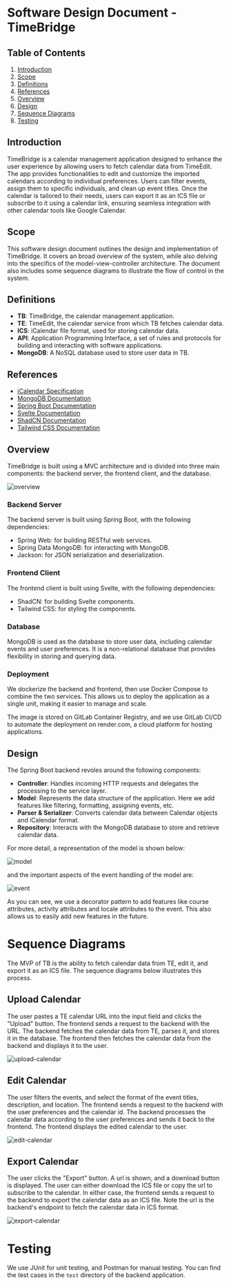 # Software Design Document - TimeBridge

## Table of Contents

1. [Introduction](#introduction)
2. [Scope](#scope)
3. [Definitions](#definitions)
4. [References](#references)
5. [Overview](#overview)
6. [Design](#design)
7. [Sequence Diagrams](#sequence-diagrams)
8. [Testing](#testing)

## Introduction

TimeBridge is a calendar management application designed to enhance the user experience by allowing users to fetch calendar data from TimeEdit. The app provides functionalities to edit and customize the imported calendars according to individual preferences. Users can filter events, assign them to specific individuals, and clean up event titles. Once the calendar is tailored to their needs, users can export it as an ICS file or subscribe to it using a calendar link, ensuring seamless integration with other calendar tools like Google Calendar.

## Scope

This software design document outlines the design and implementation of TimeBridge. It covers an broad overview of the system, while also delving into the specifics of the model-view-controller architecture. The document also includes some sequence diagrams to illustrate the flow of control in the system.

## Definitions

- **TB**: TimeBridge, the calendar management application.
- **TE**: TimeEdit, the calendar service from which TB fetches calendar data.
- **ICS**: iCalendar file format, used for storing calendar data.
- **API**: Application Programming Interface, a set of rules and protocols for building and interacting with software applications.
- **MongoDB**: A NoSQL database used to store user data in TB.

## References

- [iCalendar Specification](https://tools.ietf.org/html/rfc5545)
- [MongoDB Documentation](https://docs.mongodb.com/)
- [Spring Boot Documentation](https://docs.spring.io/spring-framework/docs/current/reference/html/web.html)
- [Svelte Documentation](https://svelte.dev/docs)
- [ShadCN Documentation](https://next.shadcn-svelte.com/)
- [Tailwind CSS Documentation](https://tailwindcss.com/docs)

## Overview

TimeBridge is built using a MVC architecture and is divided into three main components: the backend server, the frontend client, and the database.

![overview](img/overview-final.png)

### Backend Server

The backend server is built using Spring Boot, with the following dependencies:
- Spring Web: for building RESTful web services.
- Spring Data MongoDB: for interacting with MongoDB.
- Jackson: for JSON serialization and deserialization.

### Frontend Client 

The frontend client is built using Svelte, with the following dependencies:
- ShadCN: for building Svelte components.
- Tailwind CSS: for styling the components.

### Database 

MongoDB is used as the database to store user data, including calendar events and user preferences. It is a non-relational database that provides flexibility in storing and querying data.

### Deployment

We dockerize the backend and frontend, then use Docker Compose to combine the two services. This allows us to deploy the application as a single unit, making it easier to manage and scale.

The image is stored on GitLab Container Registry, and we use GitLab CI/CD to automate the deployment on render.com, a cloud platform for hosting applications.

## Design

The Spring Boot backend revoles around the following components:

- **Controller**: Handles incoming HTTP requests and delegates the processing to the service layer.
- **Model**: Represents the data structure of the application. Here we add features like filtering, formatting, assigning events, etc.
- **Parser & Serializer**: Converts calendar data between Calendar objects and iCalendar format.
- **Repository**: Interacts with the MongoDB database to store and retrieve calendar data.

For more detail, a representation of the model is shown below:

![model](img/model-final.png)

and the important aspects of the event handling of the model are:

![event](img/event-final.png)

As you can see, we use a decorator pattern to add features like course attributes, activity attributes and locale attributes to the event. This also allows us to easily add new features in the future.

# Sequence Diagrams

The MVP of TB is the ability to fetch calendar data from TE, edit it, and export it as an ICS file. The sequence diagrams below illustrates this process.

## Upload Calendar

The user pastes a TE calendar URL into the input field and clicks the "Upload" button. The frontend sends a request to the backend with the URL. The backend fetches the calendar data from TE, parses it, and stores it in the database. The frontend then fetches the calendar data from the backend and displays it to the user.

![upload-calendar](img/upload-seq.png)

## Edit Calendar

The user filters the events, and select the format of the event titles, description, and location. The frontend sends a request to the backend with the user preferences and the calendar id. The backend processes the calendar data according to the user preferences and sends it back to the frontend. The frontend displays the edited calendar to the user.

![edit-calendar](img/edit-seq.png)

## Export Calendar

The user clicks the "Export" button. A url is shown, and a download button is displayed. The user can either download the ICS file or copy the url to subscribe to the calendar. In either case, the frontend sends a request to the backend to export the calendar data as an ICS file. Note the url is the backend's endpoint to fetch the calendar data in ICS format.

![export-calendar](img/export-seq.png)

# Testing

We use JUnit for unit testing, and Postman for manual testing. You can find the test cases in the `test` directory of the backend application.



